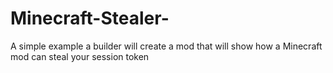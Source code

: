 # Minecraft-Stealer-
A simple example a builder will create a mod that will show how a Minecraft mod can steal your session token
